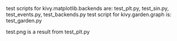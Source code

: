 test scripts for kivy.matplotlib.backends are: test_plt.py, test_sin.py, test_events.py, test_backends.py
test script for kivy.garden.graph is: test_garden.py

test.png is a result from test_plt.py

